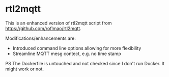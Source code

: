 # rtl2mqtt

This is an enhanced version of rtl2mqtt script from https://github.com/roflmao/rtl2mqtt.

Modifications/enhancements are:
 * Introduced command line options allowing for more flexibility
 * Streamline MQTT mesg contect, e.g. no time stamp

PS The Dockerfile is untouched and not checked since I don't run Docker. It might work or not.

